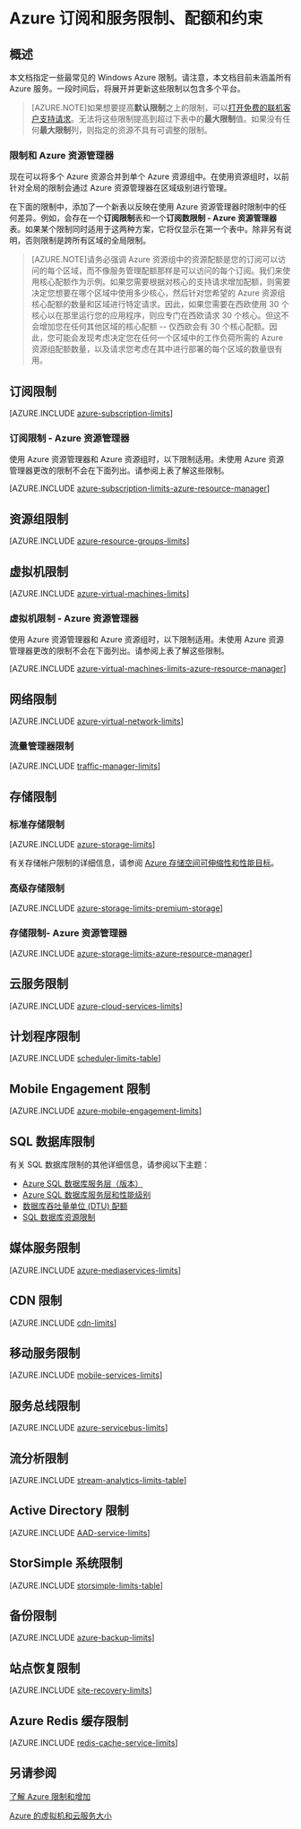 <properties
	pageTitle="Windows Azure 订阅和服务限制、配额和约束"
	description="提供常见的 Azure 订阅和服务限制、配额和约束的列表。这包括有关如何增加限制以及最大值的信息。"
	services=""
	documentationCenter=""
	authors="rothja"
	manager="jeffreyg"
	editor="monicar"/>

<tags
	ms.service="multiple"
	ms.date="08/09/2015"
	wacn.date="10/03/2015"/>

# Azure 订阅和服务限制、配额和约束

## 概述

本文档指定一些最常见的 Windows Azure 限制。请注意，本文档目前未涵盖所有 Azure 服务。一段时间后，将展开并更新这些限制以包含多个平台。

> [AZURE.NOTE]如果想要提高**默认限制**之上的限制，可以[打开免费的联机客户支持请求](http://azure.microsoft.com/blog/2014/06/04/azure-limits-quotas-increase-requests/)。无法将这些限制提高到超过下表中的**最大限制**值。如果没有任何**最大限制**列，则指定的资源不具有可调整的限制。

### 限制和 Azure 资源管理器

现在可以将多个 Azure 资源合并到单个 Azure 资源组中。在使用资源组时，以前针对全局的限制会通过 Azure 资源管理器在区域级别进行管理。<!--有关 Azure 资源组的详细信息，请参阅[使用资源组管理 Azure 资源](/documentation/articles/resource-group-portal)。-->

在下面的限制中，添加了一个新表以反映在使用 Azure 资源管理器时限制中的任何差异。例如，会存在一个**订阅限制**表和一个**订阅数限制 - Azure 资源管理器**表。如果某个限制同时适用于这两种方案，它将仅显示在第一个表中。除非另有说明，否则限制是跨所有区域的全局限制。

> [AZURE.NOTE]请务必强调 Azure 资源组中的资源配额是您的订阅可以访问的每个区域，而不像服务管理配额那样是可以访问的每个订阅。我们来使用核心配额作为示例。如果您需要根据对核心的支持请求增加配额，则需要决定您想要在哪个区域中使用多少核心，然后针对您希望的 Azure 资源组核心配额的数量和区域进行特定请求。因此，如果您需要在西欧使用 30 个核心以在那里运行您的应用程序，则应专门在西欧请求 30 个核心。但这不会增加您在任何其他区域的核心配额 -- 仅西欧会有 30 个核心配额。因此，您可能会发现考虑决定您在任何一个区域中的工作负荷所需的 Azure 资源组配额数量，以及请求您考虑在其中进行部署的每个区域的数量很有用。<!--请参阅[部署问题疑难解答](/documentation/articles/resource-group-deploy-debug##authentication-subscription-role-and-quota-issues)，了解有关发现您特定区域的当前配额的更多帮助。-->

## 订阅限制

[AZURE.INCLUDE [azure-subscription-limits](../includes/azure-subscription-limits.md)]

### 订阅限制 - Azure 资源管理器

使用 Azure 资源管理器和 Azure 资源组时，以下限制适用。未使用 Azure 资源管理器更改的限制不会在下面列出。请参阅上表了解这些限制。

[AZURE.INCLUDE [azure-subscription-limits-azure-resource-manager](../includes/azure-subscription-limits-azure-resource-manager.md)]


## 资源组限制

[AZURE.INCLUDE [azure-resource-groups-limits](../includes/azure-resource-groups-limits.md)]


## 虚拟机限制

[AZURE.INCLUDE [azure-virtual-machines-limits](../includes/azure-virtual-machines-limits.md)]


### 虚拟机限制 - Azure 资源管理器

使用 Azure 资源管理器和 Azure 资源组时，以下限制适用。未使用 Azure 资源管理器更改的限制不会在下面列出。请参阅上表了解这些限制。

[AZURE.INCLUDE [azure-virtual-machines-limits-azure-resource-manager](../includes/azure-virtual-machines-limits-azure-resource-manager.md)]


## 网络限制

[AZURE.INCLUDE [azure-virtual-network-limits](../includes/azure-virtual-network-limits.md)]

### 流量管理器限制

[AZURE.INCLUDE [traffic-manager-limits](../includes/traffic-manager-limits.md)]

## 存储限制

### 标准存储限制

[AZURE.INCLUDE [azure-storage-limits](../includes/azure-storage-limits.md)]

有关存储帐户限制的详细信息，请参阅 [Azure 存储空间可伸缩性和性能目标](/documentation/articles/storage-scalability-targets)。


### 高级存储限制

[AZURE.INCLUDE [azure-storage-limits-premium-storage](../includes/azure-storage-limits-premium-storage.md)]


### 存储限制- Azure 资源管理器

[AZURE.INCLUDE [azure-storage-limits-azure-resource-manager](../includes/azure-storage-limits-azure-resource-manager.md)]


## 云服务限制

[AZURE.INCLUDE [azure-cloud-services-limits](../includes/azure-cloud-services-limits.md)]

## 计划程序限制

[AZURE.INCLUDE [scheduler-limits-table](../includes/scheduler-limits-table.md)]

## Mobile Engagement 限制

[AZURE.INCLUDE [azure-mobile-engagement-limits](../includes/azure-mobile-engagement-limits.md)]

## SQL 数据库限制

有关 SQL 数据库限制的其他详细信息，请参阅以下主题：

 - [Azure SQL 数据库服务层（版本）](http://msdn.microsoft.com/library/azure/dn741340.aspx)
 - [Azure SQL 数据库服务层和性能级别](http://msdn.microsoft.com/library/azure/dn741336.aspx)
 - [数据库吞吐量单位 (DTU) 配额](http://msdn.microsoft.com/library/azure/ee336245.aspx#DTUs)
 - [SQL 数据库资源限制](/documentation/articles/sql-database-resource-limits)

## 媒体服务限制

[AZURE.INCLUDE [azure-mediaservices-limits](../includes/azure-mediaservices-limits.md)]

## CDN 限制

[AZURE.INCLUDE [cdn-limits](../includes/cdn-limits.md)]

## 移动服务限制

[AZURE.INCLUDE [mobile-services-limits](../includes/mobile-services-limits.md)]

## 服务总线限制

[AZURE.INCLUDE [azure-servicebus-limits](../includes/service-bus-quotas-table.md)]

## 流分析限制

[AZURE.INCLUDE [stream-analytics-limits-table](../includes/stream-analytics-limits-table.md)]

## Active Directory 限制

[AZURE.INCLUDE [AAD-service-limits](../includes/active-directory-service-limits-include.md)]

## StorSimple 系统限制

[AZURE.INCLUDE [storsimple-limits-table](../includes/storsimple-limits-table.md)]

## 备份限制

[AZURE.INCLUDE [azure-backup-limits](../includes/azure-backup-limits.md)]

## 站点恢复限制

[AZURE.INCLUDE [site-recovery-limits](../includes/site-recovery-limits.md)]

## Azure Redis 缓存限制

[AZURE.INCLUDE [redis-cache-service-limits](../includes/redis-cache-service-limits.md)]

## 另请参阅

[了解 Azure 限制和增加](http://azure.microsoft.com/blog/2014/06/04/azure-limits-quotas-increase-requests/)

[Azure 的虚拟机和云服务大小](http://msdn.microsoft.com/zh-cn/library/azure/dn197896.aspx)

<!---HONumber=71-->